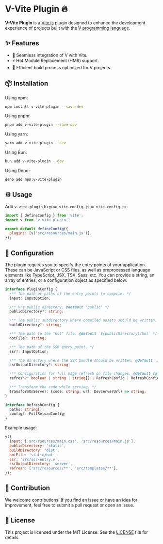 # V-Vite Plugin 🔥

**V-Vite Plugin** is a [Vite.js](https://vitejs.dev/) plugin
designed to enhance the development experience
of projects built with the [V programming language](https://vlang.io/).

## ✨ Features

- 🔄 Seamless integration of V with Vite.
- ⚡ Hot Module Replacement (HMR) support.
- 🚀 Efficient build process optimized for V projects.

## 📦 Installation

Using npm:

```sh
npm install v-vite-plugin --save-dev
```

Using pnpm:

```sh
pnpm add v-vite-plugin --save-dev
```

Using yarn:

```sh
yarn add v-vite-plugin --dev
```

Using Bun:

```sh
bun add v-vite-plugin --dev
```

Using Deno:

```sh
deno add npm:v-vite-plugin
```

## ⚙️ Usage

Add `v-vite-plugin` to your `vite.config.js` or `vite.config.ts`:

```js
import { defineConfig } from 'vite';
import v from 'v-vite-plugin';

export default defineConfig({
  plugins: [v('src/resources/main.js')],
});
```

## 🔧 Configuration

The plugin requires you to specify the entry points of your application.
These can be JavaScript or CSS files, as well as preprocessed language elements
like TypeScript, JSX, TSX, Sass, etc. You can provide a string, an array of entries,
or a configuration object as specified below:

```ts
interface PluginConfig {
  /** The path or paths of the entry points to compile. */
  input: InputOption;

  /** V's public directory. @default 'public' */
  publicDirectory?: string;

  /** The public subdirectory where compiled assets should be written. @default 'build' */
  buildDirectory?: string;

  /** The path to the "hot" file. @default `${publicDirectory}/hot` */
  hotFile?: string;

  /** The path of the SSR entry point. */
  ssr?: InputOption;

  /** The directory where the SSR bundle should be written. @default 'ssr' */
  ssrOutputDirectory?: string;

  /** Configuration for full page refresh on file changes. @default false */
  refresh?: boolean | string | string[] | RefreshConfig | RefreshConfig[];

  /** Transform the code while serving. */
  transformOnServe?: (code: string, url: DevServerUrl) => string;
}

interface RefreshConfig {
  paths: string[];
  config?: FullReloadConfig;
}
```

Example usage:

```js
v({
  input: ['src/rsources/main.css', 'src/resources/main.js'],
  publicDirectory: 'static',
  buildDirectory: 'dist',
  hotFile: 'static/hot',
  ssr: 'src/ssr-entry.v',
  ssrOutputDirectory: 'server',
  refresh: ['src/resources/**', 'src/templates/**'],
});
```

## 🤝 Contribution

We welcome contributions! If you find an issue or have an idea for improvement,
feel free to submit a pull request or open an issue.

## 📜 License

This project is licensed under the MIT License.
See the [LICENSE](./LICENSE) file for details.
